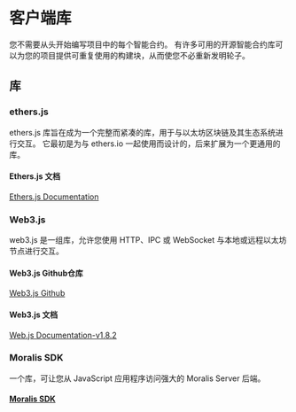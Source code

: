 # 客户端库

您不需要从头开始编写项目中的每个智能合约。 有许多可用的开源智能合约库可以为您的项目提供可重复使用的构建块，从而使您不必重新发明轮子。

## 库

### ethers.js
ethers.js 库旨在成为一个完整而紧凑的库，用于与以太坊区块链及其生态系统进行交互。 它最初是为与 ethers.io 一起使用而设计的，后来扩展为一个更通用的库。<br>

#### Ethers.js 文档
[Ethers.js Documentation](https://docs.ethers.io/)<br>

### Web3.js
web3.js 是一组库，允许您使用 HTTP、IPC 或 WebSocket 与本地或远程以太坊节点进行交互。<br>

#### Web3.js Github仓库
[Web3.js Github](https://web3wiki.site/Dapp/%E5%AE%A2%E6%88%B7%E7%AB%AF%E5%BA%93/%E5%AE%A2%E6%88%B7%E7%AB%AF%E5%BA%93/#web3js)

#### Web3.js 文档
[Web.js Documentation-v1.8.2](https://web3js.readthedocs.io/en/v1.8.2/)<br>


### Moralis SDK
一个库，可让您从 JavaScript 应用程序访问强大的 Moralis Server 后端。<br>

#### [Moralis SDK](https://github.com/MoralisWeb3/Moralis-JS-SDK/blob/main/README.md)
